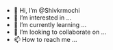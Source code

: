 - 👋 Hi, I’m @Shivkrmochi
- 👀 I’m interested in ...
- 🌱 I’m currently learning ...
- 💞️ I’m looking to collaborate on ...
- 📫 How to reach me ...

<!---
Shivkrmochi/Shivkrmochi is a ✨ special ✨ repository because its `README.md` (this file) appears on your GitHub profile.
You can click the Preview link to take a look at your changes.
--->
